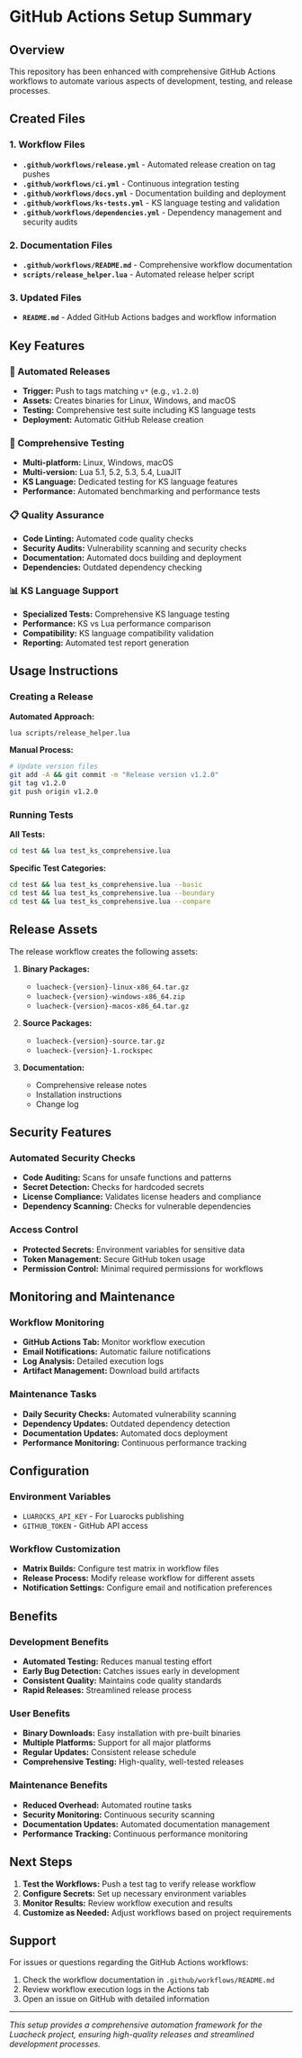 # GitHub Actions Setup Summary

## Overview

This repository has been enhanced with comprehensive GitHub Actions workflows to automate various aspects of development, testing, and release processes.

## Created Files

### 1. Workflow Files

- **`.github/workflows/release.yml`** - Automated release creation on tag pushes
- **`.github/workflows/ci.yml`** - Continuous integration testing
- **`.github/workflows/docs.yml`** - Documentation building and deployment
- **`.github/workflows/ks-tests.yml`** - KS language testing and validation
- **`.github/workflows/dependencies.yml`** - Dependency management and security audits

### 2. Documentation Files

- **`.github/workflows/README.md`** - Comprehensive workflow documentation
- **`scripts/release_helper.lua`** - Automated release helper script

### 3. Updated Files

- **`README.md`** - Added GitHub Actions badges and workflow information

## Key Features

### 🚀 Automated Releases
- **Trigger:** Push to tags matching `v*` (e.g., `v1.2.0`)
- **Assets:** Creates binaries for Linux, Windows, and macOS
- **Testing:** Comprehensive test suite including KS language tests
- **Deployment:** Automatic GitHub Release creation

### 🧪 Comprehensive Testing
- **Multi-platform:** Linux, Windows, macOS
- **Multi-version:** Lua 5.1, 5.2, 5.3, 5.4, LuaJIT
- **KS Language:** Dedicated testing for KS language features
- **Performance:** Automated benchmarking and performance tests

### 📋 Quality Assurance
- **Code Linting:** Automated code quality checks
- **Security Audits:** Vulnerability scanning and security checks
- **Documentation:** Automated docs building and deployment
- **Dependencies:** Outdated dependency checking

### 📊 KS Language Support
- **Specialized Tests:** Comprehensive KS language testing
- **Performance:** KS vs Lua performance comparison
- **Compatibility:** KS language compatibility validation
- **Reporting:** Automated test report generation

## Usage Instructions

### Creating a Release

**Automated Approach:**
```bash
lua scripts/release_helper.lua
```

**Manual Process:**
```bash
# Update version files
git add -A && git commit -m "Release version v1.2.0"
git tag v1.2.0
git push origin v1.2.0
```

### Running Tests

**All Tests:**
```bash
cd test && lua test_ks_comprehensive.lua
```

**Specific Test Categories:**
```bash
cd test && lua test_ks_comprehensive.lua --basic
cd test && lua test_ks_comprehensive.lua --boundary
cd test && lua test_ks_comprehensive.lua --compare
```

## Release Assets

The release workflow creates the following assets:

1. **Binary Packages:**
   - `luacheck-{version}-linux-x86_64.tar.gz`
   - `luacheck-{version}-windows-x86_64.zip`
   - `luacheck-{version}-macos-x86_64.tar.gz`

2. **Source Packages:**
   - `luacheck-{version}-source.tar.gz`
   - `luacheck-{version}-1.rockspec`

3. **Documentation:**
   - Comprehensive release notes
   - Installation instructions
   - Change log

## Security Features

### Automated Security Checks
- **Code Auditing:** Scans for unsafe functions and patterns
- **Secret Detection:** Checks for hardcoded secrets
- **License Compliance:** Validates license headers and compliance
- **Dependency Scanning:** Checks for vulnerable dependencies

### Access Control
- **Protected Secrets:** Environment variables for sensitive data
- **Token Management:** Secure GitHub token usage
- **Permission Control:** Minimal required permissions for workflows

## Monitoring and Maintenance

### Workflow Monitoring
- **GitHub Actions Tab:** Monitor workflow execution
- **Email Notifications:** Automatic failure notifications
- **Log Analysis:** Detailed execution logs
- **Artifact Management:** Download build artifacts

### Maintenance Tasks
- **Daily Security Checks:** Automated vulnerability scanning
- **Dependency Updates:** Outdated dependency detection
- **Documentation Updates:** Automated docs deployment
- **Performance Monitoring:** Continuous performance tracking

## Configuration

### Environment Variables
- `LUAROCKS_API_KEY` - For Luarocks publishing
- `GITHUB_TOKEN` - GitHub API access

### Workflow Customization
- **Matrix Builds:** Configure test matrix in workflow files
- **Release Process:** Modify release workflow for different assets
- **Notification Settings:** Configure email and notification preferences

## Benefits

### Development Benefits
- **Automated Testing:** Reduces manual testing effort
- **Early Bug Detection:** Catches issues early in development
- **Consistent Quality:** Maintains code quality standards
- **Rapid Releases:** Streamlined release process

### User Benefits
- **Binary Downloads:** Easy installation with pre-built binaries
- **Multiple Platforms:** Support for all major platforms
- **Regular Updates:** Consistent release schedule
- **Comprehensive Testing:** High-quality, well-tested releases

### Maintenance Benefits
- **Reduced Overhead:** Automated routine tasks
- **Security Monitoring:** Continuous security scanning
- **Documentation Updates:** Automated documentation management
- **Performance Tracking:** Continuous performance monitoring

## Next Steps

1. **Test the Workflows:** Push a test tag to verify release workflow
2. **Configure Secrets:** Set up necessary environment variables
3. **Monitor Results:** Review workflow execution and results
4. **Customize as Needed:** Adjust workflows based on project requirements

## Support

For issues or questions regarding the GitHub Actions workflows:
1. Check the workflow documentation in `.github/workflows/README.md`
2. Review workflow execution logs in the Actions tab
3. Open an issue on GitHub with detailed information

---

*This setup provides a comprehensive automation framework for the Luacheck project, ensuring high-quality releases and streamlined development processes.*